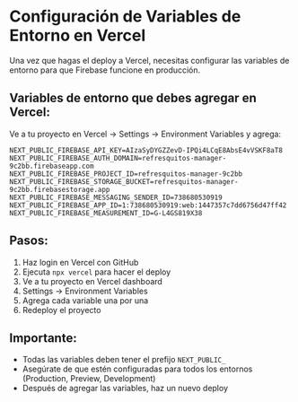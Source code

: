 # Configuración de Variables de Entorno en Vercel

Una vez que hagas el deploy a Vercel, necesitas configurar las variables de entorno para que Firebase funcione en producción.

## Variables de entorno que debes agregar en Vercel:

Ve a tu proyecto en Vercel → Settings → Environment Variables y agrega:

```
NEXT_PUBLIC_FIREBASE_API_KEY=AIzaSyDYGZZevD-IPQi4LCqE8AbsE4vVSKF8aT8
NEXT_PUBLIC_FIREBASE_AUTH_DOMAIN=refresquitos-manager-9c2bb.firebaseapp.com
NEXT_PUBLIC_FIREBASE_PROJECT_ID=refresquitos-manager-9c2bb
NEXT_PUBLIC_FIREBASE_STORAGE_BUCKET=refresquitos-manager-9c2bb.firebasestorage.app
NEXT_PUBLIC_FIREBASE_MESSAGING_SENDER_ID=738680530919
NEXT_PUBLIC_FIREBASE_APP_ID=1:738680530919:web:1447357c7dd6756d47ff42
NEXT_PUBLIC_FIREBASE_MEASUREMENT_ID=G-L4GS819X38
```

## Pasos:

1. Haz login en Vercel con GitHub
2. Ejecuta `npx vercel` para hacer el deploy
3. Ve a tu proyecto en Vercel dashboard
4. Settings → Environment Variables
5. Agrega cada variable una por una
6. Redeploy el proyecto

## Importante:

- Todas las variables deben tener el prefijo `NEXT_PUBLIC_`
- Asegúrate de que estén configuradas para todos los entornos (Production, Preview, Development)
- Después de agregar las variables, haz un nuevo deploy 
